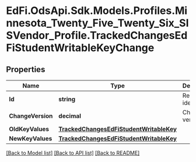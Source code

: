 # EdFi.OdsApi.Sdk.Models.Profiles.Minnesota_Twenty_Five_Twenty_Six_SISVendor_Profile.TrackedChangesEdFiStudentWritableKeyChange

## Properties

Name | Type | Description | Notes
------------ | ------------- | ------------- | -------------
**Id** | **string** | Resource identifier | [optional] 
**ChangeVersion** | **decimal** | Change version | [optional] 
**OldKeyValues** | [**TrackedChangesEdFiStudentWritableKey**](TrackedChangesEdFiStudentWritableKey.md) |  | [optional] 
**NewKeyValues** | [**TrackedChangesEdFiStudentWritableKey**](TrackedChangesEdFiStudentWritableKey.md) |  | [optional] 

[[Back to Model list]](../README.md#documentation-for-models) [[Back to API list]](../README.md#documentation-for-api-endpoints) [[Back to README]](../README.md)

